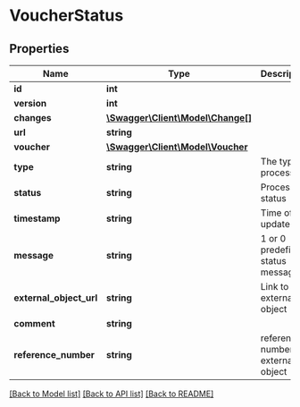 # VoucherStatus

## Properties
Name | Type | Description | Notes
------------ | ------------- | ------------- | -------------
**id** | **int** |  | [optional] 
**version** | **int** |  | [optional] 
**changes** | [**\Swagger\Client\Model\Change[]**](Change.md) |  | [optional] 
**url** | **string** |  | [optional] 
**voucher** | [**\Swagger\Client\Model\Voucher**](Voucher.md) |  | [optional] 
**type** | **string** | The type of process | [optional] 
**status** | **string** | Process status | [optional] 
**timestamp** | **string** | Time of last update | [optional] 
**message** | **string** | 1 or 0 predefined status message | [optional] 
**external_object_url** | **string** | Link to external object | [optional] 
**comment** | **string** |  | [optional] 
**reference_number** | **string** | reference number to external object | [optional] 

[[Back to Model list]](../../README.md#documentation-for-models) [[Back to API list]](../../README.md#documentation-for-api-endpoints) [[Back to README]](../../README.md)

